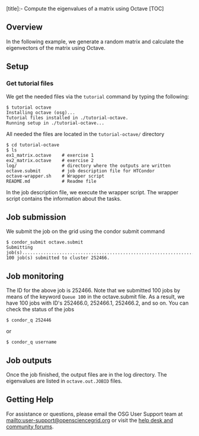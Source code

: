 [title]:- Compute the eigenvalues of a matrix using Octave
[TOC]

## Overview
In the following example, we generate a random matrix and calculate the
eigenvectors of the matrix using Octave.

## Setup

### Get tutorial files
We get the needed files via the `tutorial` command by typing the following:

	$ tutorial octave
	Installing octave (osg)...
	Tutorial files installed in ./tutorial-octave.
	Running setup in ./tutorial-octave...

All needed the files are located in the `tutorial-octave/` directory

	$ cd tutorial-octave
	$ ls
	ex1_matrix.octave    # exercise 1
	ex2_matrix.octave    # exercise 2
	log/                 # directory where the outputs are written
	octave.submit        # job description file for HTCondor
	octave-wrapper.sh    # Wrapper script
	README.md            # Readme file

In the job description file, we execute the wrapper script. The wrapper script
contains the information about the tasks.  

## Job submission
We submit the job on the grid using the condor submit command

	$ condor_submit octave.submit
	Submitting
	job(s)....................................................................................................
	100 job(s) submitted to cluster 252466.

## Job monitoring
The  ID for the above job is 252466. Note that we submitted 100 jobs by means of
the keyword `Queue 100` in the octave.submit file. As a result, we have 100 jobs
with ID's  252466.0, 252466.1, 252466.2, and so on. You can check the status of the
jobs 

	$ condor_q 252446

or 

	$ condor_q username

## Job outputs
Once the job finished, the output files are in the log directory. The
eigenvalues are listed in `octave.out.JOBID` files.

## Getting Help
For assistance or questions, please email the OSG User Support team  at <mailto:user-support@opensciencegrid.org> or visit the [help desk and community forums](http://support.opensciencegrid.org).
